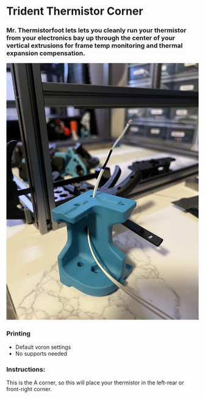 # Trident Thermistor Corner
 ### Mr. Thermistorfoot lets lets you cleanly run your thermistor from your electronics bay up through the center of your vertical extrusions for frame temp monitoring and thermal expansion compensation.  

<img src="./Images/mrthermistorfoot.jpeg" width=600>

### Printing
  * Default voron settings
  * No supports needed

### Instructions:
 
This is the A corner, so this will place your thermistor in the left-rear or front-right corner.  



